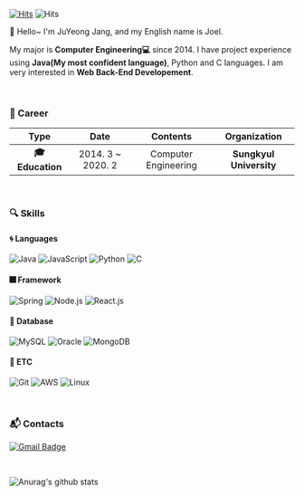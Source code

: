 [![Hits](https://hits.seeyoufarm.com/api/count/incr/badge.svg?url=https%3A%2F%2Fgithub.com%2FDev-Jang&count_bg=%2379C83D&title_bg=%23555555&icon=&icon_color=%23E7E7E7&title=hits&edge_flat=false)](https://hits.seeyoufarm.com)
![Hits](https://img.shields.io/github/followers/Dev-Jang?label=Follow)

:wave: Hello~ I'm JuYeong Jang, and my English name is Joel.

 My major is **Computer Engineering:computer:** since 2014. I have project experience using **Java(My most confident language)**, Python and C languages. I am very interested in **Web Back-End Developement**.
 
<br />

### :purple_heart: Career

| **Type** | **Date** | **Contents** | **Organization** |
|:--------:|:--------:|:--------:|:--------:|
| **:mortar_board: Education** | 2014. 3 ~ 2020. 2 | Computer Engineering | **Sungkyul University** |

<br />

### :mag: Skills
#### :cyclone: Languages
![Java](https://img.shields.io/badge/Java-★★★★☆-orange)
![JavaScript](https://img.shields.io/badge/JavaScript-★★★☆☆-orange)
![Python](https://img.shields.io/badge/Python-★★★☆☆-orange)
![C](https://img.shields.io/badge/C-★★☆☆☆-orange)

#### :fireworks: Framework
![Spring](https://img.shields.io/badge/Spring-★★★★☆-green)
![Node.js](https://img.shields.io/badge/Node.js-★★★☆☆-green)
![React.js](https://img.shields.io/badge/React.js-★★☆☆☆-green)

#### :floppy_disk: Database
![MySQL](https://img.shields.io/badge/MySQL-★★★★☆-blue)
![Oracle](https://img.shields.io/badge/Oracle-★★★★☆-blue)
![MongoDB](https://img.shields.io/badge/MongoDB-★★★☆☆-blue)

#### :pushpin: ETC
![Git](https://img.shields.io/badge/Git-★★☆☆☆-purple)
![AWS](https://img.shields.io/badge/AWS-★★★★☆-purple)
![Linux](https://img.shields.io/badge/Linux-★★★★☆-purple)

<br />

### :mailbox_with_mail: Contacts
[![Gmail Badge](https://img.shields.io/badge/Gmail-d14836?style=flat-square&logo=Gmail&logoColor=white&link=mailto:cheonggeum@gmail.com)](mailto:cheonggeum@gmail.com)

<br />

![Anurag's github stats](https://github-readme-stats.vercel.app/api?username=Dev-Jang&show_icons=true&theme=radical)
